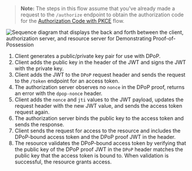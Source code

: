 > **Note:** The steps in this flow assume that you've already made a request to the `/authorize` endpoint to obtain the authorization code for the [Authorization Code with PKCE](/docs/guides/implement-grant-type/authcodepkce/main/) flow.

<div class="three-quarter">

![Sequence diagram that displays the back and forth between the client, authorization server, and resource server for Demonstrating Proof-of-Possession](/img/authorization/Dpopflow.png)

</div>
<!-- Figma link to image: https://www.figma.com/file/YH5Zhzp66kGCglrXQUag2E/%F0%9F%93%8A-Updated-Diagrams-for[…]ype=design&node-id=3812-38914&mode=design&t=0DH5bIOV514lXCA8-4 -->

<!-- Source for image. Generated using http://www.plantuml.com/plantuml/uml/

@startuml
skinparam monochrome true
participant "OIDC client" as client
participant "Authorization server" as as
participant "Resource server" as rs

autonumber "<b>#."
client -> client: Generates public/private key pair for use with DPoP
client -> client: Adds public key to JWT header and signs JWT with private key
client -> as: Adds JWT to `DPoP` request header and sends request to token endpoint
as -> client: Observes no `nonce` in DPoP JWT, returns error with `dpop-nonce` header
client -> as: Adds `nonce` and `jti` values to JWT payload and sends request again
as -> client: Binds public key to access token and sends response
client -> rs: Sends DPoP-bound access token to resource server
rs -> client: Validates the DPoP-bound access token and grants access to client
@enduml

-->

1. Client generates a public/private key pair for use with DPoP.
1. Client adds the public key in the header of the JWT and signs the JWT with the private key.
1. Client adds the JWT to the `DPoP` request header and sends the request to the `/token` endpoint for an access token.
1. The authorization server observes no `nonce` in the DPoP proof, returns an error with the `dpop-nonce` header.
1. Client adds the `nonce` and `jti` values to the JWT payload, updates the request header with the new JWT value, and sends the access token request again.
1. The authorization server binds the public key to the access token and sends the response.
1. Client sends the request for access to the resource and includes the DPoP-bound access token and the DPoP proof JWT in the header.
1. The resource validates the DPoP-bound access token by verifying that the public key of the DPoP proof JWT in the `DPoP` header matches the public key that the access token is bound to. When validation is successful, the resource grants access.
